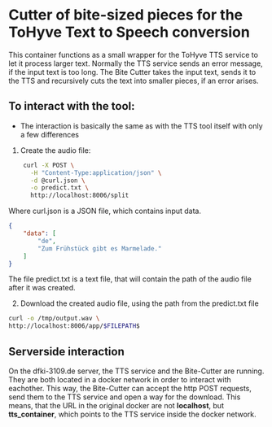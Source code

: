 # Cutter of bite-sized pieces for the ToHyve Text to Speech conversion

This container functions as a small wrapper for the ToHyve TTS service to let it process larger text. Normally the TTS service sends an error message, if the input text is too long. The Bite Cutter takes the input text, sends it to the TTS and recursively cuts the text into smaller pieces, if an error arises.

## To interact with the tool:

- The interaction is basically the same as with the TTS tool itself with only a few differences

1. Create the audio file:
```bash
	curl -X POST \
      -H "Content-Type:application/json" \
      -d @curl.json \
      -o predict.txt \
      http://localhost:8006/split
```
Where curl.json is a JSON file, which contains input data.
```json
{
    "data": [
        "de",
        "Zum Frühstück gibt es Marmelade."
    ]
}
```
The file predict.txt is a text file, that will contain the path of the audio file after it was created.

2. Download the created audio file, using the path from the predict.txt file
```bash
curl -o /tmp/output.wav \
http://localhost:8006/app/$FILEPATH$
```

## Serverside interaction

On the dfki-3109.de server, the TTS service and the Bite-Cutter are running. They are both located in a docker network in order to interact with eachother. This way, the Bite-Cutter can accept the http POST requests, send them to the TTS service and open a way for the download.
This means, that the URL in the original docker are not __localhost__, but __tts_container__, which points to the TTS service inside the docker network.
